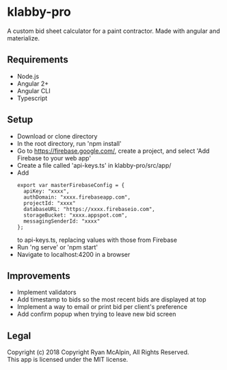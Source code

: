 # klabby-pro
A custom bid sheet calculator for a paint contractor. Made with angular and materialize.

## Requirements
* Node.js
* Angular 2+
* Angular CLI
* Typescript

## Setup
* Download or clone directory
* In the root directory, run 'npm install'
* Go to https://firebase.google.com/, create a project, and select 'Add Firebase to your web app'
* Create a file called 'api-keys.ts' in klabby-pro/src/app/
* Add
  ```
  export var masterFirebaseConfig = {
    apiKey: "xxxx",
    authDomain: "xxxx.firebaseapp.com",
    projectId: "xxxx"
    databaseURL: "https://xxxx.firebaseio.com",
    storageBucket: "xxxx.appspot.com",
    messagingSenderId: "xxxx"
  };
  ```
  to api-keys.ts, replacing values with those from Firebase
* Run 'ng serve' or 'npm start'
* Navigate to localhost:4200 in a browser

## Improvements
* Implement validators
* Add timestamp to bids so the most recent bids are displayed at top
* Implement a way to email or print bid per client's preference
* Add confirm popup when trying to leave new bid screen


## Legal
Copyright (c) 2018 Copyright Ryan McAlpin, All Rights Reserved.<br>
This app is licensed under the MIT license.

